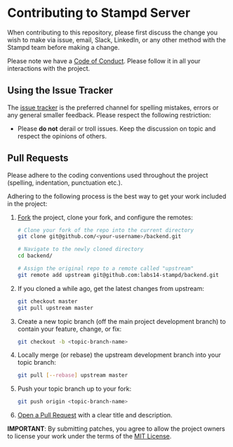 # Contributing to Stampd Server

When contributing to this repository, please first discuss the change you wish to make via issue, email, Slack, LinkedIn, or any other method with the Stampd team before making a change.

Please note we have a [Code of Conduct](CODE_OF_CONDUCT.md). Please follow it in all your interactions with the project.

## Using the Issue Tracker

The [issue tracker](https://github.com/labs14-stampd/backend/issues) is the preferred channel for spelling mistakes, errors or any general smaller feedback. Please respect the following restriction:

- Please **do not** derail or troll issues. Keep the discussion on topic and respect the opinions of others.

## Pull Requests

Please adhere to the coding conventions used throughout the project (spelling, indentation, punctuation etc.).

Adhering to the following process is the best way to get your work included in the project:

1. [Fork](https://help.github.com/articles/fork-a-repo) the project, clone your fork, and configure the remotes:

   ```bash
   # Clone your fork of the repo into the current directory
   git clone git@github.com/<your-username>/backend.git

   # Navigate to the newly cloned directory
   cd backend/

   # Assign the original repo to a remote called "upstream"
   git remote add upstream git@github.com:labs14-stampd/backend.git
   ```

2. If you cloned a while ago, get the latest changes from upstream:

   ```bash
   git checkout master
   git pull upstream master
   ```

3. Create a new topic branch (off the main project development branch) to
   contain your feature, change, or fix:

   ```bash
   git checkout -b <topic-branch-name>
   ```

4. Locally merge (or rebase) the upstream development branch into your topic branch:

   ```bash
   git pull [--rebase] upstream master
   ```

5. Push your topic branch up to your fork:

   ```bash
   git push origin <topic-branch-name>
   ```

6. [Open a Pull Request](https://help.github.com/articles/using-pull-requests/)
   with a clear title and description.

**IMPORTANT**: By submitting patches, you agree to allow the project owners to license your work under the terms of the [MIT License](LICENSE).
